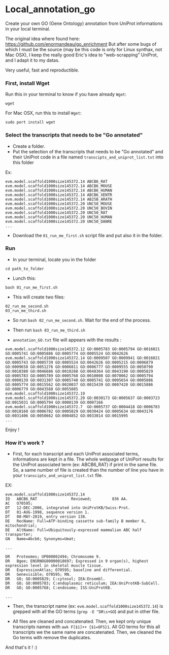 # Local_annotation_go
Create your own GO (Gene Ontology) annotation from UniProt informations in your local terminal.

The original idea where found here: https://github.com/enormandeau/go_enrichment
But after some bugs of which I must be the source (may be this code is only for Linux synthax, not Mac OSX), I keep the really good Eric's idea to "web-scrapping" UniProt, and I adapt it to my datas.

Very useful, fast and reproductible.

### First, install  Wget

Run this in your terminal to know if you have already `Wget`:

```
wget
```

For Mac OSX, run this to install `Wget`:
```
sudo port install wget
```

### Select the transcripts that needs to be "Go annotated"
 - Create a folder.
 - Put the selection of the transcripts that needs to be "Go annotated" and their UniProt code in a file named `transcipts_and_uniprot_list.txt` into this folder
 
 Ex:
 
 ```
evm.model.scaffold1000size145372.14 ABCB6_RAT
evm.model.scaffold1000size145372.14 ABCB6_MOUSE
evm.model.scaffold1000size145372.14 ABCB6_HUMAN
evm.model.scaffold1000size145372.14 ABCB6_XENTR
evm.model.scaffold1000size145372.14 AB25B_ARATH
evm.model.scaffold1000size145372.20 UNC50_MOUSE
evm.model.scaffold1000size145372.20 UNC50_BOVIN
evm.model.scaffold1000size145372.20 UNC50_RAT
evm.model.scaffold1000size145372.20 UNC50_HUMAN
evm.model.scaffold1000size145372.20 UNC50_DANRE
...
 ```

- Download the `01_run_me_first.sh` script file and put also it in the folder.

### Run

- In your terminal, locate you in the folder 
```
cd path_to_folder
```

- Lunch this:
```
bash 01_run_me_first.sh
```

- This will create two files:
```
02_run_me_second.sh
03_run_me_third.sh
```

- So run `bash 02_run_me_second.sh`. Wait for the end of the process.

- Then run `bash 03_run_me_third.sh`

- `annotation_GO.txt` file will appears with the results :
```
evm.model.scaffold1000size145372.12	GO:0005783 GO:0005794 GO:0016021 GO:0005741 GO:0005886 GO:0005774 GO:0005524 GO:0042626 
evm.model.scaffold1000size145372.14	GO:0009507 GO:0009941 GO:0016021 GO:0005743 GO:0005739 GO:0005524 GO:0042626 GO:0005215 GO:0006879 GO:0009658 GO:0051276 GO:0006811 GO:0006777 GO:0009555 GO:0050790 GO:0010380 GO:0046686 GO:0010288 GO:0048364 GO:0043190 GO:0005829 GO:0005783 GO:0005789 GO:0005768 GO:0010008 GO:0070062 GO:0005794 GO:0000139 GO:0031307 GO:0005740 GO:0005741 GO:0005654 GO:0005886 GO:0005774 GO:0015562 GO:0020037 GO:0015439 GO:0007420 GO:0015886 GO:0006779 GO:0043588 GO:0055085 
evm.model.scaffold1000size145372.19	
evm.model.scaffold1000size145372.20	GO:0030173 GO:0005637 GO:0003723 GO:0015031 GO:0005794 GO:0000139 GO:0007166 
evm.model.scaffold1000size145372.7	GO:0005737 GO:0004418 GO:0006783 GO:0018160 GO:0006782 GO:0005829 GO:0030424 GO:0005634 GO:0043176 GO:0031406 GO:0050662 GO:0004852 GO:0033014 GO:0015995 
...
```

Enjoy !

### How it's work ?

- First, for each transcript and each UniProt associated terms, informations are kept in a file. The whole webpage of UniPort results for the UniProt associated term (ex: ABCB6_RAT) if print in the same file. So, a same number of file is created than the number of line you have in your `transcipts_and_uniprot_list.txt` file.

EX:

```
evm.model.scaffold1000size145372.14
ID   ABCB6_RAT               Reviewed;         836 AA.
AC   O70595;
DT   12-DEC-2006, integrated into UniProtKB/Swiss-Prot.
DT   01-AUG-1998, sequence version 1.
DT   08-MAY-2019, entry version 138.
DE   RecName: Full=ATP-binding cassette sub-family B member 6, mitochondrial;
DE   AltName: Full=Ubiquitously-expressed mammalian ABC half transporter;
GN   Name=Abcb6; Synonyms=Umat;

...

DR   Proteomes; UP000002494; Chromosome 9.
DR   Bgee; ENSRNOG00000018697; Expressed in 9 organ(s), highest expression level in skeletal muscle tissue.
DR   ExpressionAtlas; O70595; baseline and differential.
DR   Genevisible; O70595; RN.
DR   GO; GO:0005829; C:cytosol; IEA:Ensembl.
DR   GO; GO:0005783; C:endoplasmic reticulum; IEA:UniProtKB-SubCell.
DR   GO; GO:0005768; C:endosome; ISS:UniProtKB.

...
```

- Then, the transcript name (ex: `evm.model.scaffold1000size145372.14`) is grepped with all the GO terms (`grep -E ^DR\s+GO`) and put in other file.

- All files are cleaned and concatenated. Then, we kept only unique transcripts names with `awk F[$1]++ {$1=OFS}1`. All GO terms for this all transcripts we the same name are concatenated. Then, we cleaned the Go terms with remove the duplicates.

And that's it ! :) 


